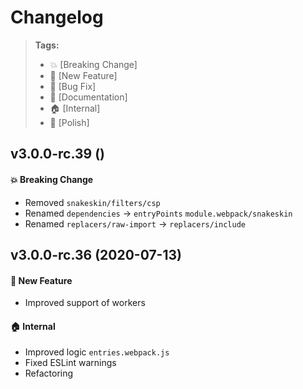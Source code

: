 Changelog
=========

> **Tags:**
> - :boom:       [Breaking Change]
> - :rocket:     [New Feature]
> - :bug:        [Bug Fix]
> - :memo:       [Documentation]
> - :house:      [Internal]
> - :nail_care:  [Polish]

## v3.0.0-rc.39 ()

#### :boom: Breaking Change

* Removed `snakeskin/filters/csp`
* Renamed `dependencies` -> `entryPoints` `module.webpack/snakeskin`
* Renamed `replacers/raw-import` -> `replacers/include`

## v3.0.0-rc.36 (2020-07-13)

#### :rocket: New Feature

* Improved support of workers

#### :house: Internal

* Improved logic `entries.webpack.js`
* Fixed ESLint warnings
* Refactoring
